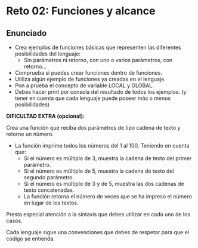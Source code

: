 # Reto 02: Funciones y alcance

## Enunciado

- Crea ejemplos de funciones básicas que representen las diferentes posibilidades del lenguaje:
  - Sin parámetros ni retorno, con uno o varios parámetros, con retorno...
- Comprueba si puedes crear funciones dentro de funciones.
- Utiliza algún ejemplo de funciones ya creadas en el lenguaje.
- Pon a prueba el concepto de variable LOCAL y GLOBAL.
- Debes hacer print por consola del resultado de todos los ejemplos. (y tener en cuenta que cada lenguaje puede poseer más o menos posibilidades)

**DIFICULTAD EXTRA (opcional):**

Crea una función que reciba dos parámetros de tipo cadena de texto y retorne un número.

- La función imprime todos los números del 1 al 100. Teniendo en cuenta que:
  - Si el número es múltiplo de 3, muestra la cadena de texto del primer parámetro.
  - Si el número es múltiplo de 5, muestra la cadena de texto del segundo parámetro.
  - Si el número es múltiplo de 3 y de 5, muestra las dos cadenas de texto concatenadas.
  - La función retorna el número de veces que se ha impreso el número en lugar de los textos.

Presta especial atención a la sintaxis que debes utilizar en cada uno de los casos.

Cada lenguaje sigue una convenciones que debes de respetar para que el código se entienda.
